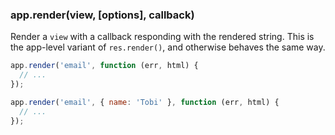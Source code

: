 <h3 id='app.render'>app.render(view, [options], callback)</h3>

Render a `view` with a callback responding with the rendered string. This is the app-level variant of `res.render()`, and otherwise behaves the same way.

```js
app.render('email', function (err, html) {
  // ...
});

app.render('email', { name: 'Tobi' }, function (err, html) {
  // ...
});
```
